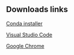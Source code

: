 ## Downloads links

[Conda installer](https://repo.anaconda.com/archive/Anaconda3-2022.10-Linux-x86_64.sh)

[Visual Studio Code](https://code.visualstudio.com/sha/download?build=stable&os=linux-deb-x64)

[Google Chrome](https://www.google.com/chrome/thank-you.html?statcb=0&installdataindex=empty&defaultbrowser=0#)